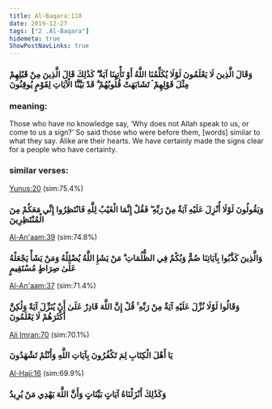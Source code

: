 ```yaml
---
title: Al-Baqara:118
date: 2019-12-27
tags: ["2 .Al-Baqara"]
hidemeta: true 
ShowPostNavLinks: true 
---
```

### وَقَالَ الَّذِينَ لَا يَعْلَمُونَ لَوْلَا يُكَلِّمُنَا اللَّهُ أَوْ تَأْتِينَا آيَةٌ ۗ كَذَٰلِكَ قَالَ الَّذِينَ مِنْ قَبْلِهِمْ مِثْلَ قَوْلِهِمْ ۘ تَشَابَهَتْ قُلُوبُهُمْ ۗ قَدْ بَيَّنَّا الْآيَاتِ لِقَوْمٍ يُوقِنُونَ
### meaning: 
Those who have no knowledge say, ‘Why does not Allah speak to us, or come to us a sign?’ So said those who were before them, [words] similar to what they say. Alike are their hearts. We have certainly made the signs clear for a people who have certainty.
### similar verses: 

[Yunus:20](/10/20) (sim:75.4%)

### وَيَقُولُونَ لَوْلَا أُنْزِلَ عَلَيْهِ آيَةٌ مِنْ رَبِّهِ ۖ فَقُلْ إِنَّمَا الْغَيْبُ لِلَّهِ فَانْتَظِرُوا إِنِّي مَعَكُمْ مِنَ الْمُنْتَظِرِينَ

[Al-An'aam:39](/6/39) (sim:74.8%)

### وَالَّذِينَ كَذَّبُوا بِآيَاتِنَا صُمٌّ وَبُكْمٌ فِي الظُّلُمَاتِ ۗ مَنْ يَشَإِ اللَّهُ يُضْلِلْهُ وَمَنْ يَشَأْ يَجْعَلْهُ عَلَىٰ صِرَاطٍ مُسْتَقِيمٍ

[Al-An'aam:37](/6/37) (sim:71.4%)

### وَقَالُوا لَوْلَا نُزِّلَ عَلَيْهِ آيَةٌ مِنْ رَبِّهِ ۚ قُلْ إِنَّ اللَّهَ قَادِرٌ عَلَىٰ أَنْ يُنَزِّلَ آيَةً وَلَٰكِنَّ أَكْثَرَهُمْ لَا يَعْلَمُونَ

[Ali Imran:70](/3/70) (sim:70.1%)

### يَا أَهْلَ الْكِتَابِ لِمَ تَكْفُرُونَ بِآيَاتِ اللَّهِ وَأَنْتُمْ تَشْهَدُونَ

[Al-Hajj:16](/22/16) (sim:69.9%)

### وَكَذَٰلِكَ أَنْزَلْنَاهُ آيَاتٍ بَيِّنَاتٍ وَأَنَّ اللَّهَ يَهْدِي مَنْ يُرِيدُ
